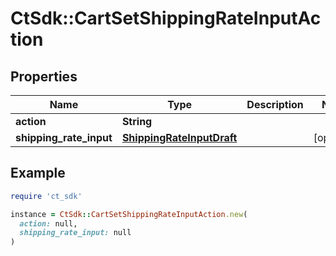 # CtSdk::CartSetShippingRateInputAction

## Properties

| Name | Type | Description | Notes |
| ---- | ---- | ----------- | ----- |
| **action** | **String** |  |  |
| **shipping_rate_input** | [**ShippingRateInputDraft**](ShippingRateInputDraft.md) |  | [optional] |

## Example

```ruby
require 'ct_sdk'

instance = CtSdk::CartSetShippingRateInputAction.new(
  action: null,
  shipping_rate_input: null
)
```

